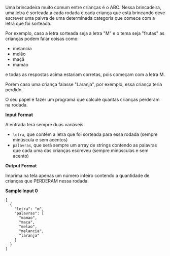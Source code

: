 Uma brincadeira muito comum entre crianças é o ABC. Nessa brincadeira, uma letra é sorteada a cada rodada e cada criança que está brincando deve escrever uma palvra de uma determinada categoria que comece com a letra que foi sorteada.

Por exemplo, caso a letra sorteada seja a letra "M" e o tema seja "frutas" as crianças podem falar coisas como:

- melancia
- melão
- maçã
- mamão

e todas as respostas acima estariam corretas, pois começam com a letra M.

Porém caso uma criança falasse "Laranja", por exemplo, essa criança teria perdido.

O seu papel é fazer um programa que calcule quantas crianças perderam na rodada.

**Input Format**

A entrada terá sempre duas variáveis:

- `letra`, que contém a letra que foi sorteada para essa rodada (sempre minúscula e sem acentos)
- `palavras`, que será sempre um array de strings contendo as palavras que cada uma das crianças escreveu (sempre minúsculas e sem acento)

**Output Format**

Imprima na tela apenas um número inteiro contendo a quantidade de crianças que PERDERAM nessa rodada.

**Sample Input 0**

```
[
  {
    "letra": "m",
    "palavras": [
      "mamao",
      "maca",
      "melao",
      "melancia",
      "laranja"
    ]
  }
]
```
